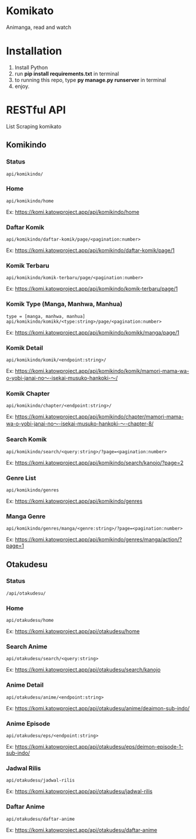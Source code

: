 # Komikato
Animanga, read and watch


# Installation
1. Install Python
2. run **pip install requirements.txt** in terminal
3. to running this repo, type **py manage.py runserver** in terminal
4. enjoy.


# RESTful API

List Scraping komikato
## Komikindo
### Status
```
api/komikindo/
```
### Home
```
api/komikindo/home
```
Ex: https://komi.katowproject.app/api/komikindo/home
### Daftar Komik
```
api/komikindo/daftar-komik/page/<pagination:number>
```
Ex: https://komi.katowproject.app/api/komikindo/daftar-komik/page/1
### Komik Terbaru
```
api/komikindo/komik-terbaru/page/<pagination:number>
```
Ex: https://komi.katowproject.app/api/komikindo/komik-terbaru/page/1
### Komik Type (Manga, Manhwa, Manhua)
```
type = [manga, manhwa, manhua]
api/komikindo/komikk/<type:string>/page/<pagination:number>
```
Ex: https://komi.katowproject.app/api/komikindo/komikk/manga/page/1
### Komik Detail
```
api/komikindo/komik/<endpoint:string>/
```
Ex: https://komi.katowproject.app/api/komikindo/komik/mamori-mama-wa-o-yobi-janai-no〜-isekai-musuko-hankoki-〜/
### Komik Chapter
```
api/komikindo/chapter/<endpoint:string>/
```
Ex: https://komi.katowproject.app/api/komikindo/chapter/mamori-mama-wa-o-yobi-janai-no〜-isekai-musuko-hankoki-〜-chapter-8/
### Search Komik
```
api/komikindo/search/<query:string>/?page=<pagination:number>
```
Ex: https://komi.katowproject.app/api/komikindo/search/kanojo/?page=2

### Genre List
```
api/komikindo/genres
```
Ex: https://komi.katowproject.app/api/komikindo/genres

### Manga Genre
```
api/komikindo/genres/manga/<genre:string>/?page=<pagination:number>
```
Ex: https://komi.katowproject.app/api/komikindo/genres/manga/action/?page=1

## Otakudesu
### Status
```
/api/otakudesu/
```

### Home
```
api/otakudesu/home
```
Ex: https://komi.katowproject.app/api/otakudesu/home

### Search Anime
```
api/otakudesu/search/<query:string>
```
Ex: https://komi.katowproject.app/api/otakudesu/search/kanojo

### Anime Detail
```
api/otakudesu/anime/<endpoint:string>
```
Ex: https://komi.katowproject.app/api/otakudesu/anime/deaimon-sub-indo/

### Anime Episode
```
api/otakudesu/eps/<endpoint:string>
```
Ex: https://komi.katowproject.app/api/otakudesu/eps/deimon-episode-1-sub-indo/
### Jadwal Rilis
```
api/otakudesu/jadwal-rilis
```
Ex: https://komi.katowproject.app/api/otakudesu/jadwal-rilis
### Daftar Anime
```
api/otakudesu/daftar-anime
```
Ex: https://komi.katowproject.app/api/otakudesu/daftar-anime